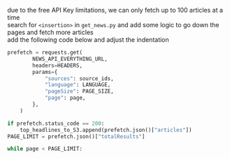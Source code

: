 due to the free API Key limitations, we can only fetch up to 100 articles at a time
<br/>
search for `<insertion>` in `get_news.py` and add some logic to go down the pages and fetch more articles
<br/>
add the following code below and adjust the indentation

```python
prefetch = requests.get(
        NEWS_API_EVERYTHING_URL,
        headers=HEADERS,
        params={
            "sources": source_ids,
            "language": LANGUAGE,
            "pageSize": PAGE_SIZE,
            "page": page,
        },
    )

if prefetch.status_code == 200:
    top_headlines_to_S3.append(prefetch.json()["articles"])
PAGE_LIMIT = prefetch.json()["totalResults"]

while page < PAGE_LIMIT:
```
